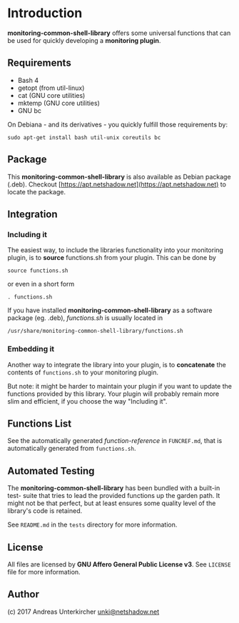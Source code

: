# Introduction

**monitoring-common-shell-library** offers some universal functions that can
be used for quickly developing a **monitoring plugin**.

## Requirements

* Bash 4
* getopt (from util-linux)
* cat (GNU core utilities)
* mktemp (GNU core utilities)
* GNU bc

On Debiana - and its derivatives - you quickly fulfill those requirements by:

    sudo apt-get install bash util-unix coreutils bc

## Package

This **monitoring-common-shell-library** is also available as Debian package
(.deb). Checkout [https://apt.netshadow.net](https://apt.netshadow.net) to
locate the package.

## Integration

### Including it

The easiest way, to include the libraries functionality into your monitoring
plugin, is to **source** functions.sh from your plugin. This can be done by

    source functions.sh

or even in a short form

    . functions.sh

If you have installed **monitoring-common-shell-library** as a software package
(eg. .deb), *functions.sh* is usually located in

    /usr/share/monitoring-common-shell-library/functions.sh

### Embedding it

Another way to integrate the library into your plugin, is to **concatenate** the
contents of `functions.sh` to your monitoring plugin.

But note: it might be harder to maintain your plugin if you want to update the
functions provided by this library. Your plugin will probably remain more slim
and efficient, if you choose the way "Including it".

## Functions List

See the automatically generated *function-reference* in `FUNCREF.md`, that is
automatically generated from `functions.sh`.

## Automated Testing

The **monitoring-common-shell-library** has been bundled with a built-in test-
suite that tries to lead the provided functions up the garden path. It might
not be that perfect, but at least ensures some quality level of the library's
code is retained.

See `README.md` in the `tests` directory for more information.

## License

All files are licensed by **GNU Affero General Public License v3**.
See `LICENSE` file for more information.

## Author

(c) 2017 Andreas Unterkircher <unki@netshadow.net>
